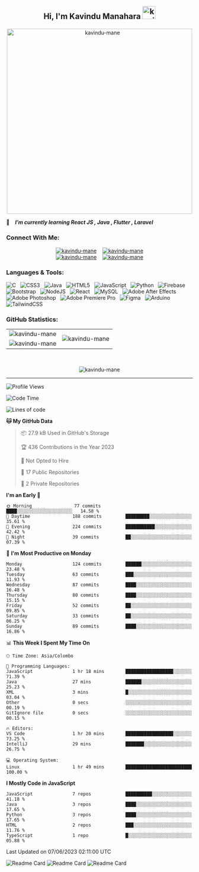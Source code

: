## <p align ="center">Hi, I'm Kavindu Manahara <img src="https://media.giphy.com/media/hvRJCLFzcasrR4ia7z/giphy.gif" alt= "kavindu-mane" width="35"> </p>

<div align = "center">
    <img src = "https://github.com/kavindu-mane/kavindu-mane/blob/main/Code%20typing-bro.svg" alt= "kavindu-mane" width="500"/>
</div>

🌱 &ensp; ***I’m currently learning React JS  , Java  , Flutter , Laravel***

### Connect With Me:
<div align="center">
    <a href="https://facebook.com/mane.on.fb"><img src="https://img.shields.io/badge/Facebook-Kavindu%20M%20Wanniarachchi-%231877F2?style=flat&logo=facebook&logoColor=white" alt="kavindu-mane"/></a>&nbsp; &nbsp;
    <a href="https://instagram.com/kavindu_m_wanniarachchi"><img src="https://img.shields.io/badge/Instagram-Kavindu%20M%20Wanniarachchi-%23E4405F?style=flat&logo=instagram&logoColor=white" alt="kavindu-mane"/></a><br>
    <a href="https://linkedin.com/in/kavindu-wanniarachchi"><img src="https://img.shields.io/badge/LinkedIn-Kavindu%20M%20Wanniarachchi-%230077B5?style=flat&logo=linkedin&logoColor=white" alt="kavindu-mane"/></a>&nbsp; &nbsp;
    <a href="https://twitter.com/kavindu_mane"><img src="https://img.shields.io/badge/Twitter-Kavindu%20M%20Wanniarachchi-%231DA1F2?style=flat&logo=twitter&logoColor=white" alt="kavindu-mane"/></a>
</div>

### Languages & Tools:
![C](https://img.shields.io/badge/c-%2300599C.svg?style=flat&logo=c&logoColor=white) &nbsp;
![CSS3](https://img.shields.io/badge/css3-%231572B6.svg?style=flat&logo=css3&logoColor=white) &nbsp;
![Java](https://img.shields.io/badge/java-%23ED8B00.svg?style=flat&logo=java&logoColor=white) &nbsp;
![HTML5](https://img.shields.io/badge/html5-%23E34F26.svg?style=flat&logo=html5&logoColor=white) &nbsp;
![JavaScript](https://img.shields.io/badge/javascript-%23323330.svg?style=flat&logo=javascript&logoColor=%23F7DF1E) &nbsp;
![Python](https://img.shields.io/badge/python-3670A0?style=flat&logo=python&logoColor=ffdd54) &nbsp;
![Firebase](https://img.shields.io/badge/firebase-%23039BE5.svg?style=flat&logo=firebase) &nbsp;
![Bootstrap](https://img.shields.io/badge/bootstrap-%23563D7C.svg?style=flat&logo=bootstrap&logoColor=white) &nbsp;
![NodeJS](https://img.shields.io/badge/node.js-6DA55F?style=flat&logo=node.js&logoColor=white) &nbsp;
![React](https://img.shields.io/badge/react-%2320232a.svg?style=flat&logo=react&logoColor=%2361DAFB) &nbsp;
![MySQL](https://img.shields.io/badge/mysql-%2300f.svg?style=flat&logo=mysql&logoColor=white) &nbsp;
![Adobe After Effects](https://img.shields.io/badge/Adobe%20After%20Effects-9999FF.svg?style=flat&logo=Adobe%20After%20Effects&logoColor=white) &nbsp;
![Adobe Photoshop](https://img.shields.io/badge/adobephotoshop-%2331A8FF.svg?style=flat&logo=adobephotoshop&logoColor=white) &nbsp;
![Adobe Premiere Pro](https://img.shields.io/badge/Adobe%20Premiere%20Pro-9999FF.svg?style=flat&logo=Adobe%20Premiere%20Pro&logoColor=white) &nbsp;
![Figma](https://img.shields.io/badge/figma-%23F24E1E.svg?style=flat&logo=figma&logoColor=white) &nbsp;
![Arduino](https://img.shields.io/badge/-Arduino-00979D?style=flat&logo=Arduino&logoColor=white)
![TailwindCSS](https://img.shields.io/badge/tailwindcss-%232770e6.svg?style=flat&logo=tailwindcss&logoColor=white) &nbsp;


### GitHub Statistics:

<div align="center">
    <table>
        <tr>
            <td align="right">
                <img src="https://github-readme-stats.vercel.app/api?username=kavindu-mane&theme=blue-green&hide_border=false&include_all_commits=false&count_private=false" alt="kavindu-mane" />
            </td>
            <td rowspan="2">
                <img src="https://github-readme-stats.vercel.app/api/top-langs/?username=kavindu-mane&theme=blue-green&hide_border=false&include_all_commits=false&count_private=false&langs_count=8" alt="kavindu-mane" />
            </td>
        </tr>
        <tr>
            <td>
                <img src="https://github-readme-streak-stats.herokuapp.com/?user=kavindu-mane&theme=blue-green&hide_border=false" alt="kavindu-mane" />
            </td>
        </tr>
    </table>
</div>
 <br>

<p align="center"><img align="center" src="https://github-profile-trophy.vercel.app/?username=kavindu-mane&theme=radical&no-frame=false&no-bg=false&margin-w=5" alt="kavindu-mane" /></p>

---
![Profile Views](https://github-vistors-counter.onrender.com/github?username=kavindu-mane)
<!--START_SECTION:waka-->
![Code Time](http://img.shields.io/badge/Code%20Time-315%20hrs%2038%20mins-blue)

![Lines of code](https://img.shields.io/badge/From%20Hello%20World%20I%27ve%20Written-161.8%20thousand%20lines%20of%20code-blue)

**🐱 My GitHub Data** 

> 📦 27.9 kB Used in GitHub's Storage 
 > 
> 🏆 436 Contributions in the Year 2023
 > 
> 🚫 Not Opted to Hire
 > 
> 📜 17 Public Repositories 
 > 
> 🔑 2 Private Repositories 
 > 
**I'm an Early 🐤** 

```text
🌞 Morning                77 commits          ████░░░░░░░░░░░░░░░░░░░░░   14.58 % 
🌆 Daytime                188 commits         █████████░░░░░░░░░░░░░░░░   35.61 % 
🌃 Evening                224 commits         ███████████░░░░░░░░░░░░░░   42.42 % 
🌙 Night                  39 commits          ██░░░░░░░░░░░░░░░░░░░░░░░   07.39 % 
```
📅 **I'm Most Productive on Monday** 

```text
Monday                   124 commits         ██████░░░░░░░░░░░░░░░░░░░   23.48 % 
Tuesday                  63 commits          ███░░░░░░░░░░░░░░░░░░░░░░   11.93 % 
Wednesday                87 commits          ████░░░░░░░░░░░░░░░░░░░░░   16.48 % 
Thursday                 80 commits          ████░░░░░░░░░░░░░░░░░░░░░   15.15 % 
Friday                   52 commits          ██░░░░░░░░░░░░░░░░░░░░░░░   09.85 % 
Saturday                 33 commits          ██░░░░░░░░░░░░░░░░░░░░░░░   06.25 % 
Sunday                   89 commits          ████░░░░░░░░░░░░░░░░░░░░░   16.86 % 
```


📊 **This Week I Spent My Time On** 

```text
🕑︎ Time Zone: Asia/Colombo

💬 Programming Languages: 
JavaScript               1 hr 18 mins        ██████████████████░░░░░░░   71.39 % 
Java                     27 mins             ██████░░░░░░░░░░░░░░░░░░░   25.23 % 
XML                      3 mins              █░░░░░░░░░░░░░░░░░░░░░░░░   03.04 % 
Other                    0 secs              ░░░░░░░░░░░░░░░░░░░░░░░░░   00.19 % 
GitIgnore file           0 secs              ░░░░░░░░░░░░░░░░░░░░░░░░░   00.15 % 

🔥 Editors: 
VS Code                  1 hr 20 mins        ██████████████████░░░░░░░   73.25 % 
IntelliJ                 29 mins             ███████░░░░░░░░░░░░░░░░░░   26.75 % 

💻 Operating System: 
Linux                    1 hr 49 mins        █████████████████████████   100.00 % 
```

**I Mostly Code in JavaScript** 

```text
JavaScript               7 repos             ██████████░░░░░░░░░░░░░░░   41.18 % 
Java                     3 repos             ████░░░░░░░░░░░░░░░░░░░░░   17.65 % 
Python                   3 repos             ████░░░░░░░░░░░░░░░░░░░░░   17.65 % 
HTML                     2 repos             ███░░░░░░░░░░░░░░░░░░░░░░   11.76 % 
TypeScript               1 repo              █░░░░░░░░░░░░░░░░░░░░░░░░   05.88 % 
```




 Last Updated on 07/06/2023 02:11:00 UTC
<!--END_SECTION:waka-->

![Readme Card](https://github-readme-stats.vercel.app/api/pin/?username=kavindu-mane&repo=CreateME&show_owner=true&theme=blue-green)
![Readme Card](https://github-readme-stats.vercel.app/api/pin/?username=kavindu-mane&repo=react-percentage-bar&show_owner=true&theme=blue-green)
![Readme Card](https://github-readme-stats.vercel.app/api/pin/?username=kavindu-mane&repo=Visitors-Counter&show_owner=true&theme=blue-green)
